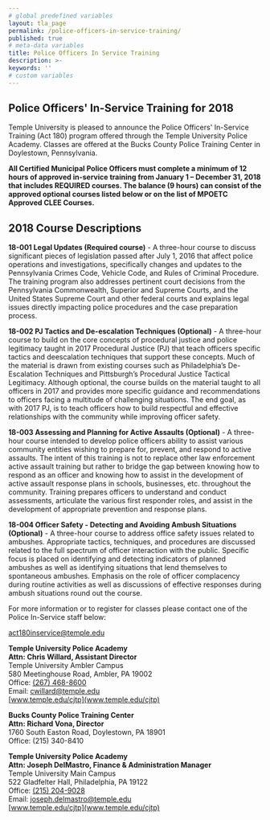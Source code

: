 ```yaml
---
# global predefined variables
layout: tla_page
permalink: /police-officers-in-service-training/
published: true
# meta-data variables
title: Police Officers In Service Training
description: >-
keywords: ''
# custom variables
---
```

## Police Officers' In-Service Training for 2018
Temple University is pleased to announce the Police Officers' In-Service Training (Act 180) program offered through the Temple University Police Academy. Classes are offered at the Bucks County Police Training Center in Doylestown, Pennsylvania.

**All Certified Municipal Police Officers must complete a minimum of 12 hours of approved in-service training from January 1 – December 31, 2018 that includes REQUIRED courses. The balance (9 hours) can consist of the approved optional courses listed below or on the list of MPOETC Approved CLEE Courses.**

## 2018 Course Descriptions
**18-001 Legal Updates (Required course)** - A three-hour course to discuss significant pieces of legislation passed after July 1, 2016 that affect police operations and investigations, specifically changes and updates to the Pennsylvania Crimes Code, Vehicle Code, and Rules of Criminal Procedure. The training program also addresses pertinent court decisions from the Pennsylvania Commonwealth, Superior and Supreme Courts, and the United States Supreme Court and other federal courts and explains legal issues directly impacting police procedures and the case preparation process.

**18-002 PJ Tactics and De-escalation Techniques (Optional)** - A three-hour course to build on the core concepts of procedural justice and police legitimacy taught in 2017 Procedural Justice (PJ) that teach officers specific tactics and deescalation techniques that support these concepts. Much of the material is drawn from existing courses such as Philadelphia’s De-Escalation Techniques and Pittsburgh’s Procedural Justice Tactical Legitimacy. Although optional, the course builds on the material taught to all officers in 2017 and provides more specific guidance and recommendations to officers facing a multitude of challenging situations. The end goal, as with 2017 PJ, is to teach officers how to build respectful and effective relationships with the community while improving officer safety.

**18-003 Assessing and Planning for Active Assaults (Optional)** - A three-hour course intended to develop police officers ability to assist various community entities wishing to prepare for, prevent, and respond to active assaults. The intent of this training is not to replace other law enforcement active assault training but rather to bridge the gap between knowing how to respond as an officer and knowing how to assist in the development of active assault response plans in schools, businesses, etc. throughout the community. Training prepares officers to understand and conduct assessments, articulate the various first responder roles, and assist in the development of appropriate prevention and response plans.

**18-004 Officer Safety - Detecting and Avoiding Ambush Situations (Optional)** - A three-hour course to address office safety issues related to ambushes. Appropriate tactics, techniques, and procedures are discussed related to the full spectrum of officer interaction with the public. Specific focus is placed on identifying and detecting indicators of planned ambushes as well as identifying situations that lend themselves to spontaneous ambushes. Emphasis on the role of officer complacency during routine activities as well as discussions of effective responses during ambush situations round out the course.

For more information or to register for classes please contact one of the Police In-Service staff below:

[act180inservice@temple.edu](mailto:act180inservice@temple.edu)

**Temple University Police Academy<br> 
Attn: Chris Willard, Assistant Director**<br>
Temple University Ambler Campus<br>
580 Meetinghouse Road, Ambler, PA 19002<br>
Office: [(267) 468-8600](tel:2152048600)<br> 
Email: [cwillard@temple.edu](mailto:cwillard@temple.edu)<br>
[www.temple.edu/cjtp](www.temple.edu/cjtp)<br>

**Bucks County Police Training Center**<br>
**Attn: Richard Vona, Director**<br>
1760 South Easton Road, Doylestown, PA 18901<br>
Office: (215) 340-8410<br>

**Temple University Police Academy<br>
Attn: Joseph DelMastro, Finance & Administration Manager**<br>
Temple University Main Campus<br>
522 Gladfelter Hall, Philadelphia, PA 19122<br> 
Office: [(215) 204-9028](tel:2152049028)<br> 
Email: [joseph.delmastro@temple.edu](mailto:joseph.delmastro@temple.edu)<br>
[www.temple.edu/cjtp](www.temple.edu/cjtp)<br>
